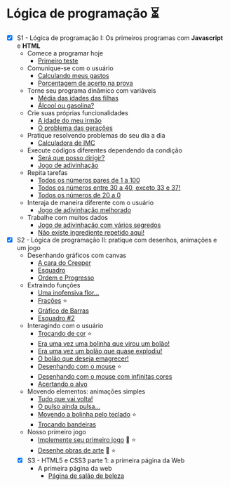 # Lógica de programação ⏳

- [x] S1 - Lógica de programação I: Os primeiros programas com **Javascript** e **HTML**
  - Comece a programar hoje
    - [Primeiro teste](https://elizabethvelozo.github.io/formacao-fullstack-oracle-one/logica-de-programacao/1-logica-de-programacao-i/1-comece-a-programar-hoje/ex01-primeiro-teste/index.html)
  - Comunique-se com o usuário
    - [Calculando meus gastos](https://elizabethvelozo.github.io/formacao-fullstack-oracle-one/logica-de-programacao/1-logica-de-programacao-i/2-comunique-se-com-o-usuario/ex01-calculando-meu-gasto/index.html)
    - [Porcentagem de acerto na prova](https://elizabethvelozo.github.io/formacao-fullstack-oracle-one/logica-de-programacao/1-logica-de-programacao-i/2-comunique-se-com-o-usuario/ex02-porcentagem-de-acerto-na-prova/)
  - Torne seu programa dinâmico com variáveis
    - [Média das idades das filhas](https://elizabethvelozo.github.io/formacao-fullstack-oracle-one/logica-de-programacao/1-logica-de-programacao-i/3-torne-seu-programa-dinamico-com-variaveis/ex01-media-idades-das-filhas/index.html)
    - [Álcool ou gasolina?](https://elizabethvelozo.github.io/formacao-fullstack-oracle-one/logica-de-programacao/1-logica-de-programacao-i/3-torne-seu-programa-dinamico-com-variaveis/ex02-alcool-ou-gasolina/index.html)
  - Crie suas próprias funcionalidades
    - [A idade do meu irmão](https://elizabethvelozo.github.io/formacao-fullstack-oracle-one/logica-de-programacao/1-logica-de-programacao-i/4-crie-suas-proprias-funcionalidades/ex01-idade-meu-irmao/index.html)
    - [O problema das gerações](https://elizabethvelozo.github.io/formacao-fullstack-oracle-one/logica-de-programacao/1-logica-de-programacao-i/4-crie-suas-proprias-funcionalidades/ex02-problema-geracoes/index.html)
  - Pratique resolvendo problemas do seu dia a dia
    - [Calculadora de IMC](https://elizabethvelozo.github.io/formacao-fullstack-oracle-one/logica-de-programacao/1-logica-de-programacao-i/5-pratique-resolvendo-problemas-do-seu-cotidiano/ex01-imc/index.html)
  - Execute códigos diferentes dependendo da condição
    - [Será que posso dirigir?](https://elizabethvelozo.github.io/formacao-fullstack-oracle-one/logica-de-programacao/1-logica-de-programacao-i/6-execute-codigos-diferentes-dependendo-da-condicao/ex01-posso-dirigir/index.html)
    - [Jogo de adivinhação](https://elizabethvelozo.github.io/formacao-fullstack-oracle-one/logica-de-programacao/1-logica-de-programacao-i/6-execute-codigos-diferentes-dependendo-da-condicao/ex02-jogo-adivinhacao/index.html)
  - Repita tarefas
    - [Todos os números pares de 1 a 100](https://elizabethvelozo.github.io/formacao-fullstack-oracle-one/logica-de-programacao/1-logica-de-programacao-i/7-repita-tarefas/ex01-numeros-pares-1-100/index.html)
    - [Todos os números entre 30 a 40, exceto 33 e 37!](https://elizabethvelozo.github.io/formacao-fullstack-oracle-one/logica-de-programacao/1-logica-de-programacao-i/7-repita-tarefas/ex02-numeros-30-40-exceto-33-37/index.html)
    - [Todos os números de 20 a 0](https://elizabethvelozo.github.io/formacao-fullstack-oracle-one/logica-de-programacao/1-logica-de-programacao-i/7-repita-tarefas/ex03-numeros-20-0/index.html)
  - Interaja de maneira diferente com o usuário
    - [Jogo de adivinhação melhorado](https://elizabethvelozo.github.io/formacao-fullstack-oracle-one/logica-de-programacao/1-logica-de-programacao-i/8-interaja-de-maneira-diferente-com-o-usuario/ex01-jogo-de-adivinhacao-melhorado/index.html)
  - Trabalhe com muitos dados
    - [Jogo de adivinhação com vários segredos](https://elizabethvelozo.github.io/formacao-fullstack-oracle-one/logica-de-programacao/1-logica-de-programacao-i/9-trabalhe-com-muitos-dados/ex01-jogo-adivinhacao-varios-segredos/index.html)
    - [Não existe ingrediente repetido aqui!](https://elizabethvelozo.github.io/formacao-fullstack-oracle-one/logica-de-programacao/1-logica-de-programacao-i/9-trabalhe-com-muitos-dados/ex02-nao-existe-ingrediente-repetido/index.html)
- [x] S2 - Lógica de programação II: pratique com desenhos, animações e um jogo
  - Desenhando gráficos com canvas
    - [A cara do Creeper](https://elizabethvelozo.github.io/formacao-fullstack-oracle-one/logica-de-programacao/2-logica-de-programacao-ii/10-desenhando-graficos-com-canvas/ex01-cara-creeper/index.html)
    - [Esquadro](https://elizabethvelozo.github.io/formacao-fullstack-oracle-one/logica-de-programacao/2-logica-de-programacao-ii/10-desenhando-graficos-com-canvas/ex02-esquadro/index.html)
    - [Ordem e Progresso](https://elizabethvelozo.github.io/formacao-fullstack-oracle-one/logica-de-programacao/2-logica-de-programacao-ii/10-desenhando-graficos-com-canvas/ex03-ordem-progresso/index.html)
  - Extraindo funções
    - [Uma inofensiva flor...](https://elizabethvelozo.github.io/formacao-fullstack-oracle-one/logica-de-programacao/2-logica-de-programacao-ii/11-extraindo-funcoes/ex01-inofensiva-flor/index.html)
    - [Frações](https://elizabethvelozo.github.io/formacao-fullstack-oracle-one/logica-de-programacao/2-logica-de-programacao-ii/11-extraindo-funcoes/ex02-fracoes/index.html) :star:
    - [Gráfico de Barras](https://elizabethvelozo.github.io/formacao-fullstack-oracle-one/logica-de-programacao/2-logica-de-programacao-ii/11-extraindo-funcoes/ex03-grafico-barras/index.html)
    - [Esquadro #2](https://elizabethvelozo.github.io/formacao-fullstack-oracle-one/logica-de-programacao/2-logica-de-programacao-ii/11-extraindo-funcoes/ex04-esquadro-2/index.html)
  - Interagindo com o usuário
    - [Trocando de cor](https://elizabethvelozo.github.io/formacao-fullstack-oracle-one/logica-de-programacao/2-logica-de-programacao-ii/12-interagindo-com-o-usuario/ex01-trocando-cor/index.html) :star:
    - [Era uma vez uma bolinha que virou um bolão!](https://elizabethvelozo.github.io/formacao-fullstack-oracle-one/logica-de-programacao/2-logica-de-programacao-ii/12-interagindo-com-o-usuario/ex02-bolinha-virou-bolao/index.html)
    - [Era uma vez um bolão que quase explodiu!](https://elizabethvelozo.github.io/formacao-fullstack-oracle-one/logica-de-programacao/2-logica-de-programacao-ii/12-interagindo-com-o-usuario/ex03-bolao-quase-explodiu/index.html)
    - [O bolão que deseja emagrecer!](https://elizabethvelozo.github.io/formacao-fullstack-oracle-one/logica-de-programacao/2-logica-de-programacao-ii/12-interagindo-com-o-usuario/ex04-bolao-deseja-emagrecer/index.html)
    - [Desenhando com o mouse](https://elizabethvelozo.github.io/formacao-fullstack-oracle-one/logica-de-programacao/2-logica-de-programacao-ii/12-interagindo-com-o-usuario/ex05-desenhando-com-mouse/index.html) :star:
    - [Desenhando com o mouse com infinitas cores](https://elizabethvelozo.github.io/formacao-fullstack-oracle-one/logica-de-programacao/2-logica-de-programacao-ii/12-interagindo-com-o-usuario/ex06-desenhando-com-infinitas-cores/index.html)
    - [Acertando o alvo](https://elizabethvelozo.github.io/formacao-fullstack-oracle-one/logica-de-programacao/2-logica-de-programacao-ii/12-interagindo-com-o-usuario/ex07-acertando-alvo/index.html)
  - Movendo elementos: animações simples
    - [Tudo que vai volta!](https://elizabethvelozo.github.io/formacao-fullstack-oracle-one/logica-de-programacao/2-logica-de-programacao-ii/13-movendo-elementos-animacoes-simples/ex01-tudo-que-vai-volta/index.html)
    - [O pulso ainda pulsa...](https://elizabethvelozo.github.io/formacao-fullstack-oracle-one/logica-de-programacao/2-logica-de-programacao-ii/13-movendo-elementos-animacoes-simples/ex02-pulso-ainda-pulsa/index.html)
    - [Movendo a bolinha pelo teclado](https://elizabethvelozo.github.io/formacao-fullstack-oracle-one/logica-de-programacao/2-logica-de-programacao-ii/13-movendo-elementos-animacoes-simples/ex03-bolinha-pelo-teclado/index.html) :star:
    - [Trocando bandeiras](https://elizabethvelozo.github.io/formacao-fullstack-oracle-one/logica-de-programacao/2-logica-de-programacao-ii/13-movendo-elementos-animacoes-simples/ex04-trocando-bandeiras/index.html)
  - Nosso primeiro jogo
    - [Implemente seu primeiro jogo](https://elizabethvelozo.github.io/formacao-fullstack-oracle-one/logica-de-programacao/2-logica-de-programacao-ii/14-nosso-primeiro-jogo/ex01-implemente-primeiro-jogo/index.html) :dart: :star:
    - [Desenhe obras de arte](https://elizabethvelozo.github.io/formacao-fullstack-oracle-one/logica-de-programacao/2-logica-de-programacao-ii/14-nosso-primeiro-jogo/ex02-desenhe-obras-arte/index.html) :art: :star:
  - [x] S3 - HTML5 e CSS3 parte 1: a primeira página da Web
    - A primeira página da web
      - [Página de salão de beleza](https://elizabethvelozo.github.io/formacao-fullstack-oracle-one/logica-de-programacao/3-html5-e-css3-parte-i/ex01-pagina-salao-de-beleza/index.html)